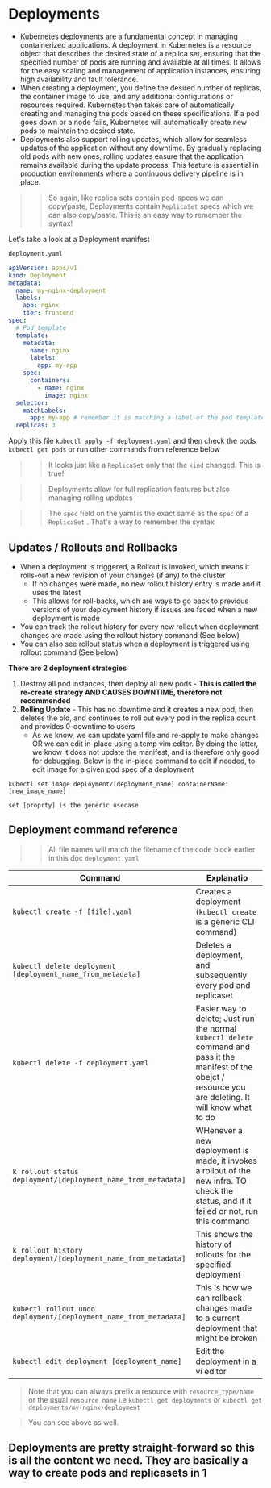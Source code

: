 # Deployments

- Kubernetes deployments are a fundamental concept in managing containerized applications. A deployment in Kubernetes is a resource object that describes the desired state of a replica set, ensuring that the specified number of pods are running and available at all times. It allows for the easy scaling and management of application instances, ensuring high availability and fault tolerance.
- When creating a deployment, you define the desired number of replicas, the container image to use, and any additional configurations or resources required. Kubernetes then takes care of automatically creating and managing the pods based on these specifications. If a pod goes down or a node fails, Kubernetes will automatically create new pods to maintain the desired state.
- Deployments also support rolling updates, which allow for seamless updates of the application without any downtime. By gradually replacing old pods with new ones, rolling updates ensure that the application remains available during the update process. This feature is essential in production environments where a continuous delivery pipeline is in place.

> > So again, like replica sets contain pod-specs we can copy/paste, Deployments contain `ReplicaSet` specs which we can also copy/paste. This is an easy way to remember the syntax!

Let's take a look at a Deployment manifest

`deployment.yaml`

```yaml
apiVersion: apps/v1
kind: Deployment
metadata:
  name: my-nginx-deployment
  labels:
    app: nginx
    tier: frontend
spec:
  # Pod template
  template:
    metadata:
      name: nginx
      labels:
        app: my-app
    spec:
      containers:
        - name: nginx
          image: nginx
  selector:
    matchLabels:
      app: my-app # remember it is matching a label of the pod template, not the parent (this Deployment)
  replicas: 3
```

Apply this file `kubectl apply -f deployment.yaml` and then check the pods `kubectl get pods` or run other commands from reference below

> > It looks just like a `ReplicaSet` only that the `kind` changed. This is true!

> > Deployments allow for full replication features but also managing rolling updates

> > The `spec` field on the yaml is the exact same as the `spec` of a `ReplicaSet` . That's a way to remember the syntax

## Updates / Rollouts and Rollbacks

- When a deployment is triggered, a Rollout is invoked, which means it rolls-out a new revision of your changes (if any) to the cluster
  - If no changes were made, no new rollout history entry is made and it uses the latest
  - This allows for roll-backs, which are ways to go back to previous versions of your deployment history if issues are faced when a new deployment is made
- You can track the rollout history for every new rollout when deployment changes are made using the rollout history command (See below)
- You can also see rollout status when a deployment is triggered using rollout command (See below)

**There are 2 deployment strategies**

1. Destroy all pod instances, then deploy all new pods - **This is called the re-create strategy AND CAUSES DOWNTIME, therefore not recommended**
2. **Rolling Update** - This has no downtime and it creates a new pod, then deletes the old, and continues to roll out every pod in the replica count and provides 0-downtime to users
   - As we know, we can update yaml file and re-apply to make changes OR we can edit in-place using a temp vim editor. By doing the latter, we know it does not update the manifest, and is therefore only good for debugging. Below is the in-place command to edit if needed, to edit image for a given pod spec of a deployment

`kubectl set image deployment/[deployment_name] containerName:[new_image_name]`

`set [proprty] is the generic usecase`

## Deployment command reference

> > All file names will match the filename of the code block earlier in this doc `deployment.yaml`

| Command                                                           | Explanatio                                                                                                                                                     |
| ----------------------------------------------------------------- | -------------------------------------------------------------------------------------------------------------------------------------------------------------- |
| `kubectl create -f [file].yaml`                                   | Creates a deployment (`kubectl create` is a generic CLI command)                                                                                               |
| `kubectl delete deployment [deployment_name_from_metadata]`       | Deletes a deployment, and subsequently every pod and replicaset                                                                                                |
| `kubectl delete -f deployment.yaml`                               | Easier way to delete; Just run the normal `kubectl delete` command and pass it the manifest of the obejct / resource you are deleting. It will know what to do |
| `k rollout status deployment/[deployment_name_from_metadata]`     | WHenever a new deployment is made, it invokes a rollout of the new infra. TO check the status, and if it failed or not, run this command                       |
| `k rollout history deployment/[deployment_name_from_metadata]`    | This shows the history of rollouts for the specified deployment                                                                                                |
| `kubectl rollout undo deployment/[deployment_name_from_metadata]` | This is how we can rollback changes made to a current deployment that might be broken                                                                          |
| `kubectl edit deployment [deployment_name]`                       | Edit the deployment in a vi editor                                                                                                                             |

> Note that you can always prefix a resource with `resource_type/name` or the usual `resource name` i.e `kubectl get deployments` or `kubectl get deployments/my-nginx-deployment`

> You can see above as well.

## Deployments are pretty straight-forward so this is all the content we need. They are basically a way to create pods and replicasets in 1
